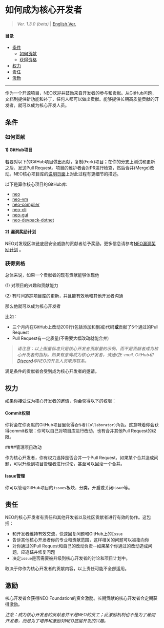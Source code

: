# 如何成为核心开发者

> *Ver. 1.3.0 (beta)* \| [English Ver.](Becoming_Core_Dev_v1.3.0.md)

#### 目录

- [条件](#条件)
  - [如何贡献](#如何贡献)
  - [获得资格](#获得资格)
- [权力](#权力)
- [责任](#责任)
- [激励](#激励)

---

作为一个开源项目，NEO欢迎并鼓励来自开发者的参与和贡献。从GitHub问题，文档到提供新功能和补丁，任何人都可以做出贡献。能够提供长期高质量贡献的开发者，就可以成为核心开发人员。

## 条件

### 如何贡献

#### 1) GitHub项目

若要对以下的GitHub项目做出贡献，复制(Fork)项目；在你的分支上测试和更新之后，发送Pull Request。项目的维护者会对PR进行检查，然后合并(Merge)改动。NEO核心项目库的[说明页面](https://github.com/neo-project/neo#how-to-contribute)上对此过程有更细节的描述。

以下是算作核心项目的GitHub库: 

- [neo](https://github.com/neo-project/neo)
- [neo-vm](https://github.com/neo-project/neo-vm)
- [neo-compiler](https://github.com/neo-project/neo-compiler)
- [neo-cli](https://github.com/neo-project/neo-cli)
- [neo-gui](https://github.com/neo-project/neo-gui)
- [neo-devpack-dotnet](https://github.com/neo-project/neo--dotnet)

#### 2) 漏洞奖励计划

NEO对发现区块链底层安全威胁的贡献者给予奖励。更多信息请参考[NEO漏洞奖励计划](https://neo.org/dev/bounty) 。

### 获得资格

总体来说，如果一个贡献者的现有贡献能够体现他 

(1) 对项目的兴趣和贡献能力 

(2) 有时间追踪项目库的更新，并且能有效地和其他开发者沟通

那么他就可以成为核心开发者

比如：

- 三个月内在GitHub上改动200行(包括添加和删减)代码**或**贡献了5个通过的Pull Request
- Pull Request有一定质量(不需要大幅改动就能合并)


> *请注意：以上衡量标准只是核心开发者贡献量的示例，而不是贡献者成为核心开发者的指标。如果有意向成为核心开发者，请通过E-mail, GitHub和[Discord](https://discord.io/neo)与NEO的开发人员取得联系。*

满足条件的贡献者会受到成为核心开发者的邀请。


## 权力

如果你接受成为核心开发者的邀请，你会获得以下的权限：

#### Commit权限

你将会在你贡献的GitHub项目里获得`合作者(Collaborator)`角色。这意味着你会获得commit权限：你可以自己对项目库进行改动，也有合并其他Pull Request的权限。

####管理项目改动

作为核心开发者，你有权力选择是否合并一个Pull Request。如果某个合并造成问题，可以升级到项目管理者进行讨论，甚至可以回滚一个合并。

#### Issue管理

你可以管理GitHub项目的`issues`板块，分类，开启或关闭issue等。

## 责任

NEO的核心开发者有责任和其他开发者以及社区贡献者进行有效的协作。这包括：

- 和开发者维持有效交流，快速回复问题和GitHub上的`Issue`
- 告诉其他核心开发者你的专业和贡献范围，这样相关的问题可以被指向你
- 对你通过的Pull Request和自己的改动负责--如果某个你通过的改动造成问题，应追踪并修复问题
- 决定`issue`是否需要被升级到核心开发者的讨论和项目计划中。

取决于你作为核心开发者的贡献内容，以上责任可能不全部适用。

## 激励

核心开发者会获得NEO Foundation的资金激励。长期贡献的核心开发者会定期获得激励。

*注意：成为核心开发者的贡献者并不是NEO的员工；此激励机制也不是为了雇佣开发者，而是为了培养和激励对NEO底层开发的兴趣。*